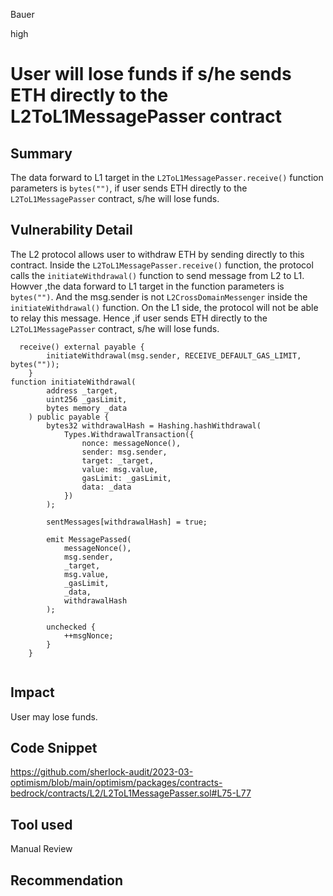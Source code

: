 Bauer

high

# User will lose funds if s/he sends ETH directly to the L2ToL1MessagePasser contract

## Summary
The data forward to L1 target in the `L2ToL1MessagePasser.receive()` function  parameters is `bytes("")`, if user sends ETH directly to the `L2ToL1MessagePasser` contract, s/he will lose funds.

## Vulnerability Detail
The L2 protocol allows user to withdraw ETH by sending directly to this contract. Inside the `L2ToL1MessagePasser.receive()` function, the protocol calls the `initiateWithdrawal()` function to send message from L2 to L1. Howver ,the data forward to L1 target in the function parameters is `bytes("")`. And the msg.sender is not `L2CrossDomainMessenger` inside the `initiateWithdrawal()` function.  On the L1 side, the protocol will not be able to relay this message. Hence ,if user sends ETH directly to the `L2ToL1MessagePasser` contract, s/he will lose funds.
```solidity
  receive() external payable {
        initiateWithdrawal(msg.sender, RECEIVE_DEFAULT_GAS_LIMIT, bytes(""));
    }
function initiateWithdrawal(
        address _target,
        uint256 _gasLimit,
        bytes memory _data
    ) public payable {
        bytes32 withdrawalHash = Hashing.hashWithdrawal(
            Types.WithdrawalTransaction({
                nonce: messageNonce(),
                sender: msg.sender,
                target: _target,
                value: msg.value,
                gasLimit: _gasLimit,
                data: _data
            })
        );

        sentMessages[withdrawalHash] = true;

        emit MessagePassed(
            messageNonce(),
            msg.sender,
            _target,
            msg.value,
            _gasLimit,
            _data,
            withdrawalHash
        );

        unchecked {
            ++msgNonce;
        }
    }


```


## Impact
User may lose funds.
## Code Snippet
https://github.com/sherlock-audit/2023-03-optimism/blob/main/optimism/packages/contracts-bedrock/contracts/L2/L2ToL1MessagePasser.sol#L75-L77
## Tool used

Manual Review

## Recommendation

